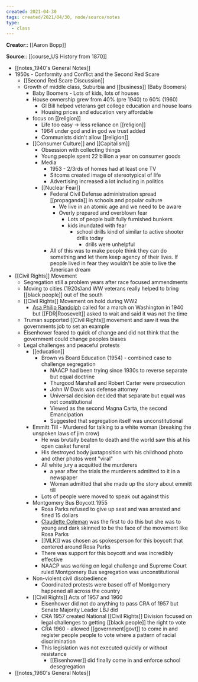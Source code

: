 ```yaml
---
created: 2021-04-30
tags: created/2021/04/30, node/source/notes
type:
  - class
---
```


**Creator**:: [[Aaron Bopp]]
 
**Source**:: [[course_US History from 1870]]

- [[notes_1940's General Notes]]
- 1950s - Conformity and Conflict and the Second Red Scare
    - [[Second Red Scare Discussion]]
    - Growth of middle class,  Suburbia and [[business]] (Baby Boomers)
        - Baby Boomers - Lots of kids, lots of houses
        - House ownership grew from 40% (pre 1940) to 60% (1960)
            - GI Bill helped veterans get college education and house loans
            - Housing prices and education very affordable
        - focus on [[religion]]
            - Life too easy -> less reliance on [[religion]]
            - 1964 under god and in god we trust added 
            - Communists didn't allow [[religion]]
        - [[Consumer Culture]] and [[Capitalism]]
            - Obsession with collecting things
            - Young people spent 22 billion a year on consumer goods
            - Media
                - 1953 - 2/3rds of homes had at least one TV
                - Sitcoms created image of stereotypical of life
                - Advertising increased a lot including in politics
            - [[Nuclear Fear]] 
                - Federal Civil Defense administration spread [[propaganda]] in schools and popular culture 
                    - We live in an atomic age and we need to be aware
                    - Overly prepared and overblown fear
                        - Lots of people built fully furnished bunkers 
                        - kids inundated with fear 
                            - school drills kind of similar to active shooter drills today
                                - drills were unhelpful
                - All of this was to make people think they can do something and let them keep agency of their lives. If people lived in fear they wouldn't be able to live the American dream
- [[Civil Rights]] Movement
    - Segregation still a problem years after race focused ammendments
    - Moving to cities (1920s)and WW veterans really helped to bring [[black people]] out of the south
    - [[Civil Rights]] Movement on hold during WW2
        - [Asa Philip Randolph](https://www.google.com/url?sa=t&rct=j&q=&esrc=s&source=web&cd=&cad=rja&uact=8&ved=2ahUKEwj59Z66sIHwAhWLHM0KHRPGAJsQFjAAegQIBhAD&url=https%3A%2F%2Fen.wikipedia.org%2Fwiki%2FA._Philip_Randolph&usg=AOvVaw2DD1QbeJIrw3d-dg2xZTa9) called for a march on Washington in 1940 but [[FDR|Roosevelt]] asked to wait and said it was not the time
    - Truman supported [[Civil Rights]] movement and saw it was the governments job to set an example
    - Eisenhower feared to quick of change and did not think that the government could change peoples biases
    - Legal challenges and peaceful protests
        - [[education]]
            - Brown vs Board Education (1954) - combined case to challenge segregation
                - NAACP had been trying since 1930s to reverse separate but equal doctrine
                - Thurgood Marshall and Robert Carter were prosecution
                - John W Davis was defense attorney
                - Universal decision decided that separate but equal was not constitutional
                - Viewed as the second Magna Carta, the second Emancipation
                - Suggested that segregation itself was unconstitutional
        - Emmitt Till - Murdered for talking to a white woman (breaking the unspoken laws of jim crow)
            - He was brutally beaten to death and the world saw this at his open casket funeral
            - His destroyed body juxtaposition with his childhood photo and other photos went "viral"
            - All white jury a acquitted the murderers
                - a year after the trials the murderers admitted to it in a newspaper
                - Woman admitted that she made up the story about emmitt till
            - Lots of people were moved to speak out against this
        - Montgomery Bus Boycott 1955
            - Rosa Parks refused to give up seat and was arrested and fined 15 dollars
            - [Claudette Coleman](https://www.google.com/url?sa=t&rct=j&q=&esrc=s&source=web&cd=&cad=rja&uact=8&ved=2ahUKEwilwf-us4HwAhWXVs0KHdp1Bh0QFjALegQIBhAD&url=https%3A%2F%2Fen.wikipedia.org%2Fwiki%2FClaudette_Colvin&usg=AOvVaw1pz7z1mUnxVGr9_BCzp5va) was the first to do this but she was to young and dark skinned to be the face of the movement like Rosa Parks
            - [[MLK]] was chosen as spokesperson for this boycott that centered around Rosa Parks
            - There was support for this boycott and was incredibly effective
            - NAACP was working on legal challenge and Supreme Court ruled Montgomery Bus segregation was unconstitutional 
        - Non-violent civil disobedience
            - Coordinated protests were based off of Montgomery happened all across the country
        - [[Civil Rights]] Acts of 1957 and 1960
            - Eisenhower did not do anything to pass CRA of 1957 but Senate Majority Leader LBJ did
            - CRA 1957 created National [[Civil Rights]] Division focused on legal challenges to getting [[black people]] the right to vote
            - CRA 1960 - allowed [[government|govt]] to come in and register people people to vote where a pattern of racial discrimination 
            - This legislation was not executed quickly or without resistance
                - [[Eisenhower]] did finally come in and enforce school desegregation
- [[notes_1960's General Notes]]
